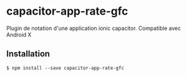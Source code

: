 # capacitor-app-rate-gfc
Plugin de notation d'une application ionic capacitor. Compatible avec Android X


## Installation

```
$ npm install --save capacitor-app-rate-gfc
```

